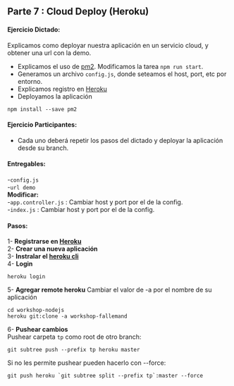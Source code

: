 ## Parte 7 : Cloud Deploy (Heroku)
#### Ejercicio Dictado:   
Explicamos como deployar nuestra aplicación en un servicio cloud, y obtener una url con la demo.
- Explicamos el uso de [pm2](http://pm2.keymetrics.io/). Modificamos la tarea `npm run start`.
- Generamos un archivo `config.js`, donde seteamos el host, port, etc por entorno.
- Explicamos registro en [Heroku](https://heroku.com/)
- Deployamos la aplicación

```
npm install --save pm2
```
#### Ejercicio Participantes:   
- Cada uno deberá repetir los pasos del dictado y deployar la aplicación desde su branch. 

#### Entregables:  
-`config.js`  
-`url demo`   
**Modificar:**   
-`app.controller.js` : Cambiar host y port por el de la config.  
-`index.js` : Cambiar host y port por el de la config.  

#### Pasos:
1- **Registrarse en [Heroku](https://signup.heroku.com/login)**  
2- **Crear una nueva aplicación**  
3- **Instralar el [heroku cli](https://devcenter.heroku.com/articles/heroku-cli#download-and-install)**    
4- **Login** 
```
heroku login
```
5- **Agregar remote heroku** Cambiar el valor de -a por el nombre de su aplicación
```
cd workshop-nodejs 
heroku git:clone -a workshop-fallemand
```
6- **Pushear cambios**  
Pushear carpeta `tp` como root de otro branch:
```
git subtree push --prefix tp heroku master
```
Si no les permite pushear pueden hacerlo con --force:
```
git push heroku `git subtree split --prefix tp`:master --force
```
